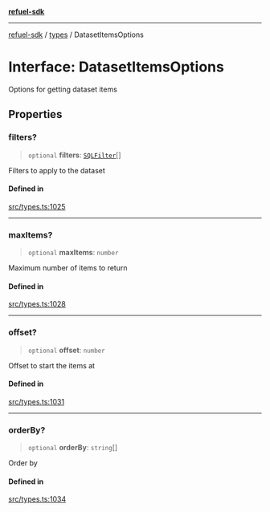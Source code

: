 [**refuel-sdk**](../../README.md)

***

[refuel-sdk](../../modules.md) / [types](../README.md) / DatasetItemsOptions

# Interface: DatasetItemsOptions

Options for getting dataset items

## Properties

### filters?

> `optional` **filters**: [`SQLFilter`](SQLFilter.md)[]

Filters to apply to the dataset

#### Defined in

[src/types.ts:1025](https://github.com/refuel-ai/refuel-sdk/blob/61d30041216a525535e2edabde48af0f00ec66c9/src/types.ts#L1025)

***

### maxItems?

> `optional` **maxItems**: `number`

Maximum number of items to return

#### Defined in

[src/types.ts:1028](https://github.com/refuel-ai/refuel-sdk/blob/61d30041216a525535e2edabde48af0f00ec66c9/src/types.ts#L1028)

***

### offset?

> `optional` **offset**: `number`

Offset to start the items at

#### Defined in

[src/types.ts:1031](https://github.com/refuel-ai/refuel-sdk/blob/61d30041216a525535e2edabde48af0f00ec66c9/src/types.ts#L1031)

***

### orderBy?

> `optional` **orderBy**: `string`[]

Order by

#### Defined in

[src/types.ts:1034](https://github.com/refuel-ai/refuel-sdk/blob/61d30041216a525535e2edabde48af0f00ec66c9/src/types.ts#L1034)

